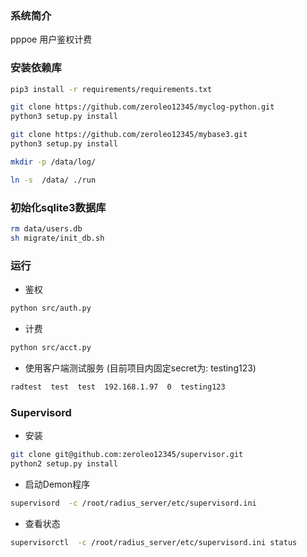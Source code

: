 ### 系统简介
pppoe 用户鉴权计费


### 安装依赖库
``` bash
pip3 install -r requirements/requirements.txt

git clone https://github.com/zeroleo12345/myclog-python.git
python3 setup.py install

git clone https://github.com/zeroleo12345/mybase3.git
python3 setup.py install

mkdir -p /data/log/

ln -s  /data/ ./run
```


### 初始化sqlite3数据库
``` bash
rm data/users.db
sh migrate/init_db.sh
```


### 运行
- 鉴权
``` bash
python src/auth.py
```

- 计费
``` bash
python src/acct.py
```

- 使用客户端测试服务 (目前项目内固定secret为: testing123)
``` bash
radtest  test  test  192.168.1.97  0  testing123
```


### Supervisord
- 安装
``` bash
git clone git@github.com:zeroleo12345/supervisor.git
python2 setup.py install
```

- 启动Demon程序
``` bash
supervisord  -c /root/radius_server/etc/supervisord.ini
```

- 查看状态
``` bash
supervisorctl  -c /root/radius_server/etc/supervisord.ini status
```

